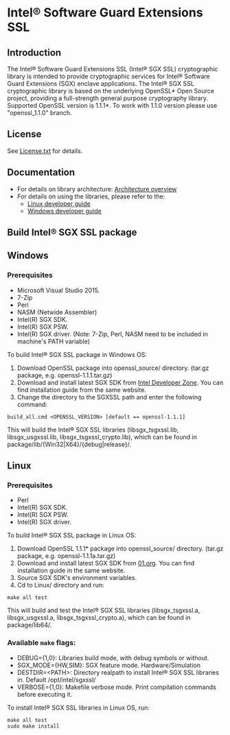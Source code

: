Intel® Software Guard Extensions SSL
================================================

Introduction
------------
The Intel® Software Guard Extensions SSL (Intel® SGX SSL) cryptographic library is intended to provide cryptographic services for Intel® Software Guard Extensions (SGX) enclave applications.
The Intel® SGX SSL cryptographic library is based on the underlying OpenSSL* Open Source project, providing a full-strength general purpose cryptography library.
Supported OpenSSL version is 1.1.1*. To work with 1.1.0 version please use "openssl_1.1.0" branch.

License
-------
See [License.txt](License.txt) for details.

Documentation
-------
- For details on library architecture: [Architecture overview](Intel(R)%20Software%20Guard%20Extensions%20SSL%20Library%20Architecture.pdf)
- For details on using the libraries, please refer to the:
  * [Linux developer guide](Linux/package/docs/Intel(R)%20Software%20Guard%20Extensions%20SSL%20Library%20Linux%20Developer%20Guide.pdf)
  * [Windows developer guide](Windows/package/docs/Intel(R)%20Software%20Guard%20Extensions%20SSL%20Library%20Windows%20Developer%20Guide.pdf)


Build Intel® SGX SSL package
----------------------------
Windows
----------------------------
### Prerequisites
- Microsoft Visual Studio 2015.
- 7-Zip
- Perl
- NASM (Netwide Assembler)
- Intel(R) SGX SDK.
- Intel(R) SGX PSW.
- Intel(R) SGX driver.
(Note: 7-Zip, Perl, NASM need to be included in machine's PATH variable)

To build Intel® SGX SSL package in Windows OS:
1. Download OpenSSL package into openssl_source/ directory. (tar.gz package, e.g. openssl-1.1.1.tar.gz)
2. Download and install latest SGX SDK from [Intel Developer Zone](https://software.intel.com/en-us/sgx-sdk/download). You can find installation guide from the same website.
3. Change the directory to the SGXSSL path and enter the following command:
```
build_all.cmd <OPENSSL_VERSION> [default == openssl-1.1.1]
```
This will build the Intel® SGX SSL libraries (libsgx_tsgxssl.lib, libsgx_usgxssl.lib, libsgx_tsgxssl_crypto.lib), which can be found in package/lib/{Win32|X64}/{debug|release}/.

Linux
----------------------------
### Prerequisites
- Perl
- Intel(R) SGX SDK.
- Intel(R) SGX PSW.
- Intel(R) SGX driver.

To build Intel® SGX SSL package in Linux OS:
1. Download OpenSSL 1.1.1* package into openssl_source/ directory. (tar.gz package, e.g. openssl-1.1.1a.tar.gz)
2. Download and install latest SGX SDK from [01.org](https://01.org/intel-software-guard-extensions/downloads). You can find installation guide in the same website.
3. Source SGX SDK's environment variables.
4. Cd to Linux/ directory and run:
```
make all test
```
This will build and test the Intel® SGX SSL libraries (libsgx_tsgxssl.a, libsgx_usgxssl.a, libsgx_tsgxssl_crypto.a), which can be found in package/lib64/.

### Available `make` flags:
- DEBUG={1,0}: Libraries build mode, with debug symbols or without.
- SGX_MODE={HW,SIM}: SGX feature mode. Hardware/Simulation
- DESTDIR=\<PATH\>: Directory realpath to install Intel® SGX SSL libraries in. Default /opt/intel/sgxssl/
- VERBOSE={1,0}: Makefile verbose mode. Print compilation commands before executing it.

To install Intel® SGX SSL libraries in Linux OS, run:
```
make all test
sudo make install
```
